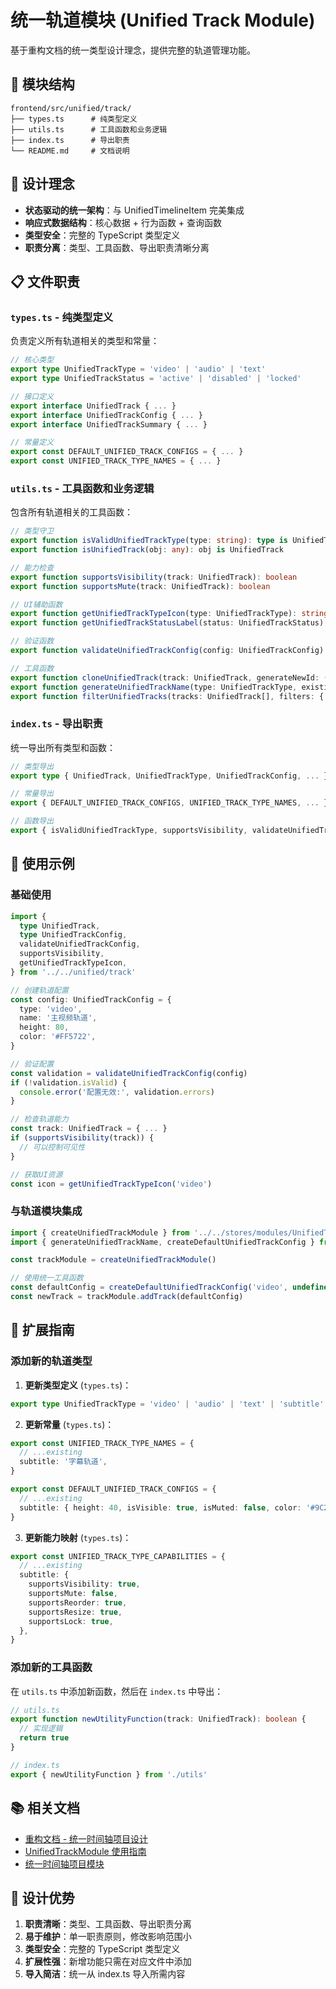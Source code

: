 # 统一轨道模块 (Unified Track Module)

基于重构文档的统一类型设计理念，提供完整的轨道管理功能。

## 📁 模块结构

```
frontend/src/unified/track/
├── types.ts      # 纯类型定义
├── utils.ts      # 工具函数和业务逻辑
├── index.ts      # 导出职责
└── README.md     # 文档说明
```

## 🎯 设计理念

- **状态驱动的统一架构**：与 UnifiedTimelineItem 完美集成
- **响应式数据结构**：核心数据 + 行为函数 + 查询函数
- **类型安全**：完整的 TypeScript 类型定义
- **职责分离**：类型、工具函数、导出职责清晰分离

## 📋 文件职责

### `types.ts` - 纯类型定义
负责定义所有轨道相关的类型和常量：

```typescript
// 核心类型
export type UnifiedTrackType = 'video' | 'audio' | 'text'
export type UnifiedTrackStatus = 'active' | 'disabled' | 'locked'

// 接口定义
export interface UnifiedTrack { ... }
export interface UnifiedTrackConfig { ... }
export interface UnifiedTrackSummary { ... }

// 常量定义
export const DEFAULT_UNIFIED_TRACK_CONFIGS = { ... }
export const UNIFIED_TRACK_TYPE_NAMES = { ... }
```

### `utils.ts` - 工具函数和业务逻辑
包含所有轨道相关的工具函数：

```typescript
// 类型守卫
export function isValidUnifiedTrackType(type: string): type is UnifiedTrackType
export function isUnifiedTrack(obj: any): obj is UnifiedTrack

// 能力检查
export function supportsVisibility(track: UnifiedTrack): boolean
export function supportsMute(track: UnifiedTrack): boolean

// UI辅助函数
export function getUnifiedTrackTypeIcon(type: UnifiedTrackType): string
export function getUnifiedTrackStatusLabel(status: UnifiedTrackStatus): string

// 验证函数
export function validateUnifiedTrackConfig(config: UnifiedTrackConfig): UnifiedTrackValidationResult

// 工具函数
export function cloneUnifiedTrack(track: UnifiedTrack, generateNewId: () => string): UnifiedTrack
export function generateUnifiedTrackName(type: UnifiedTrackType, existingTracks: UnifiedTrack[]): string
export function filterUnifiedTracks(tracks: UnifiedTrack[], filters: {...}): UnifiedTrack[]
```

### `index.ts` - 导出职责
统一导出所有类型和函数：

```typescript
// 类型导出
export type { UnifiedTrack, UnifiedTrackType, UnifiedTrackConfig, ... } from './types'

// 常量导出
export { DEFAULT_UNIFIED_TRACK_CONFIGS, UNIFIED_TRACK_TYPE_NAMES, ... } from './types'

// 函数导出
export { isValidUnifiedTrackType, supportsVisibility, validateUnifiedTrackConfig, ... } from './utils'
```

## 🚀 使用示例

### 基础使用

```typescript
import {
  type UnifiedTrack,
  type UnifiedTrackConfig,
  validateUnifiedTrackConfig,
  supportsVisibility,
  getUnifiedTrackTypeIcon,
} from '../../unified/track'

// 创建轨道配置
const config: UnifiedTrackConfig = {
  type: 'video',
  name: '主视频轨道',
  height: 80,
  color: '#FF5722',
}

// 验证配置
const validation = validateUnifiedTrackConfig(config)
if (!validation.isValid) {
  console.error('配置无效:', validation.errors)
}

// 检查轨道能力
const track: UnifiedTrack = { ... }
if (supportsVisibility(track)) {
  // 可以控制可见性
}

// 获取UI资源
const icon = getUnifiedTrackTypeIcon('video')
```

### 与轨道模块集成

```typescript
import { createUnifiedTrackModule } from '../../stores/modules/UnifiedTrackModule'
import { generateUnifiedTrackName, createDefaultUnifiedTrackConfig } from '../../unified/track'

const trackModule = createUnifiedTrackModule()

// 使用统一工具函数
const defaultConfig = createDefaultUnifiedTrackConfig('video', undefined, trackModule.tracks.value)
const newTrack = trackModule.addTrack(defaultConfig)
```

## 🔧 扩展指南

### 添加新的轨道类型

1. **更新类型定义** (`types.ts`)：
```typescript
export type UnifiedTrackType = 'video' | 'audio' | 'text' | 'subtitle' // 添加新类型
```

2. **更新常量** (`types.ts`)：
```typescript
export const UNIFIED_TRACK_TYPE_NAMES = {
  // ...existing
  subtitle: '字幕轨道',
}

export const DEFAULT_UNIFIED_TRACK_CONFIGS = {
  // ...existing
  subtitle: { height: 40, isVisible: true, isMuted: false, color: '#9C27B0' },
}
```

3. **更新能力映射** (`types.ts`)：
```typescript
export const UNIFIED_TRACK_TYPE_CAPABILITIES = {
  // ...existing
  subtitle: {
    supportsVisibility: true,
    supportsMute: false,
    supportsReorder: true,
    supportsResize: true,
    supportsLock: true,
  },
}
```

### 添加新的工具函数

在 `utils.ts` 中添加新函数，然后在 `index.ts` 中导出：

```typescript
// utils.ts
export function newUtilityFunction(track: UnifiedTrack): boolean {
  // 实现逻辑
  return true
}

// index.ts
export { newUtilityFunction } from './utils'
```

## 📚 相关文档

- [重构文档 - 统一时间轴项目设计](../../../docs/重构文档/10-统一时间轴项目设计-类型设计.md)
- [UnifiedTrackModule 使用指南](../../stores/modules/UnifiedTrackModule.example.ts)
- [统一时间轴项目模块](../timelineitem/README.md)

## 🎨 设计优势

1. **职责清晰**：类型、工具函数、导出职责分离
2. **易于维护**：单一职责原则，修改影响范围小
3. **类型安全**：完整的 TypeScript 类型定义
4. **扩展性强**：新增功能只需在对应文件中添加
5. **导入简洁**：统一从 index.ts 导入所需内容
